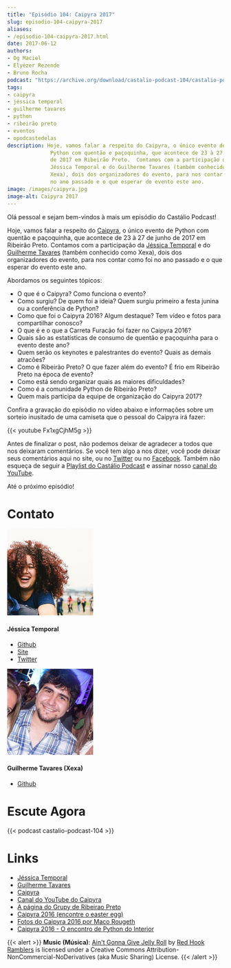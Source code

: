 ```yaml
---
title: "Episódio 104: Caipyra 2017"
slug: episodio-104-caipyra-2017
aliases:
- /episodio-104-caipyra-2017.html
date: 2017-06-12
authors:
- Og Maciel
- Elyézer Rezende
- Bruno Rocha
podcast: "https://archive.org/download/castalio-podcast-104/castalio-podcast-104.mp3"
tags:
- caipyra
- jéssica temporal
- guilherme tavares
- python
- ribeirão preto
- eventos
- opodcastedelas
description: Hoje, vamos falar a respeito do Caipyra, o único evento de
              Python com quentão e paçoquinha, que acontece de 23 à 27 de junho
              de 2017 em Ribeirão Preto.  Contamos com a participação da
              Jéssica Temporal e do Guilherme Tavares (também conhecido como
              Xexa), dois dos organizadores do evento, para nos contar como foi
              no ano passado e o que esperar do evento este ano.
image: /images/caipyra.jpg
image-alt: Caipyra 2017
---
```


Olá pessoal e sejam bem-vindos à mais um episódio do Castálio Podcast!

Hoje, vamos falar a respeito do [Caipyra](http://caipyra.python.org.br/), o
único evento de Python com quentão e paçoquinha, que acontece de 23 à 27 de
junho de 2017 em Ribeirão Preto. Contamos com a participação da [Jéssica
Temporal](http://jtemporal.com/) e do [Guilherme
Tavares](https://github.com/guilhermetavares) (também conhecido como Xexa),
dois dos organizadores do evento, para nos contar como foi no ano passado e o
que esperar do evento este ano.

<div class="clearfix"></div>

Abordamos os seguintes tópicos:

- O que é o Caipyra? Como funciona o evento?
- Como surgiu? De quem foi a ideia? Quem surgiu primeiro a festa
    junina ou a conferência de Python?
- Como que foi o Caipyra 2016? Algum destaque? Tem vídeo e fotos para
    compartilhar conosco?
- O que é e o que a Carreta Furacão foi fazer no Caipyra 2016?
- Quais são as estatísticas de consumo de quentão e paçoquinha para o
    evento deste ano?
- Quem serão os keynotes e palestrantes do evento? Quais as demais
    atracões?
- Como é Ribeirão Preto? O que fazer além do evento? É frio em
    Ribeirão Preto na época de evento?
- Como está sendo organizar quais as maiores dificuldades?
- Como é a comunidade Python de Ribeirão Preto?
- Quem mais participa da equipe de organização do Caipyra 2017?

Confira a gravação do episódio no vídeo abaixo e informações sobre um sorteio
inusitado de uma camiseta que o pessoal do Caipyra irá fazer:

{{< youtube Fx1xgCjhM5g >}}

Antes de finalizar o post, não podemos deixar de agradecer a todos que nos
deixaram comentários. Se você tem algo a nos dizer, você pode deixar seus
comentários aqui no site, ou no [Twitter](https://twitter.com/castaliopod) ou
no [Facebook](https://www.facebook.com/castaliopod). Também não esqueça de
seguir a [Playlist do Castálio
Podcast](https://open.spotify.com/user/elyezermr/playlist/0PDXXZRXbJNTPVSnopiMXg)
e assinar nosso [canal do YouTube](http://www.youtube.com/c/CastalioPodcast).

Até o próximo episódio!

# Contato

<div class="row">
    <div class="col-md-6">
        <p>
        <div class="media">
        <div class="media-left">
            <img class="media-object rounded-circle img-thumbnail" src="/images/jessica-temporal.jpg" alt="Jéssica Temporal" width="200px">
        </div>
        <div class="media-body">
            <h4 class="media-heading">Jéssica Temporal</h4>
            <ul class="list-unstyled">
                <li><i class="bi bi-github"></i> <a href="https://github.com/jtemporal">Github</a></li>
                <li><i class="bi bi-link"></i> <a href="http://jtemporal.com/">Site</a></li>
                <li><i class="bi bi-twitter"></i> <a href="https://twitter.com/jesstemporal">Twitter</a></li>
            </ul>
        </div>
        </div>
        </p>
    </div>
    <div class="col-md-6">
        <p>
        <div class="media">
        <div class="media-left">
            <img class="media-object rounded-circle img-thumbnail" src="/images/guilherme-tavares.jpg" alt="Guilherme Tavares (Xexa)" width="200px">
        </div>
        <div class="media-body">
            <h4 class="media-heading">Guilherme Tavares (Xexa)</h4>
            <ul class="list-unstyled">
                <li><i class="bi bi-github"></i> <a href="https://github.com/guilhermetavares">Github</a></li>
            </ul>
        </div>
        </div>
        </p>
    </div>
</div>

# Escute Agora

{{< podcast castalio-podcast-104 >}}

# Links

- [Jéssica Temporal](http://jtemporal.com/)
- [Guilherme Tavares](https://github.com/guilhermetavares)
- [Caipyra](http://caipyra.python.org.br/)
- [Canal do YouTube do Caipyra](https://www.youtube.com/channel/UCxmUo2KbpP77n-rLgUTvM6g)
- [A página do Grupy de Ribeirao Preto](http://facebook.com/grupyrp/)
- [Caipyra 2016 (encontre o easter egg)](http://2016.caipyra.python.org.br/)
- [Fotos do Caipyra 2016 por Maco Rougeth](https://www.flickr.com/photos/marcorougeth/sets/72157670030415041)
- [Caipyra 2016 - O encontro de Python do Interior](https://www.youtube.com/watch?v=YOT9i_4lLHs)

{{< alert >}}
**Music (Música)**: [Ain\'t Gonna Give Jelly
Roll](http://freemusicarchive.org/music/Red_Hook_Ramblers/Live__WFMU_on_Antique_Phonograph_Music_Program_with_MAC_Feb_8_2011/Red_Hook_Ramblers_-_12_-_Aint_Gonna_Give_Jelly_Roll)
by [Red Hook Ramblers](http://www.redhookramblers.com/) is licensed under a
Creative Commons Attribution-NonCommercial-NoDerivatives (aka Music Sharing)
License.
{{< /alert >}}
